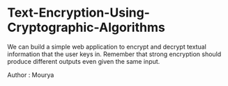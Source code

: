 # Text-Encryption-Using-Cryptographic-Algorithms
We can build a simple web application to encrypt and decrypt textual information that the user keys in. Remember that strong encryption should produce different outputs even given the same input.

Author : Mourya 
